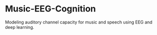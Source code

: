 # Music-EEG-Cognition
Modeling auditory channel capacity for music and speech using EEG and deep learning.
